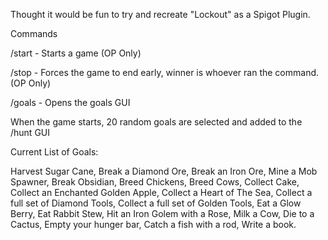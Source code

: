 Thought it would be fun to try and recreate "Lockout" as a Spigot Plugin.

Commands

/start - Starts a game (OP Only)

/stop - Forces the game to end early, winner is whoever ran the command. (OP Only)

/goals - Opens the goals GUI

When the game starts, 20 random goals are selected and added to the /hunt GUI

Current List of Goals:


Harvest Sugar Cane, 
Break a Diamond Ore, 
Break an Iron Ore, 
Mine a Mob Spawner, 
Break Obsidian, 
Breed Chickens, 
Breed Cows, 
Collect Cake, 
Collect an Enchanted Golden Apple, 
Collect a Heart of The Sea, 
Collect a full set of Diamond Tools, 
Collect a full set of Golden Tools, 
Eat a Glow Berry, Eat Rabbit Stew, 
Hit an Iron Golem with a Rose, 
Milk a Cow, Die to a Cactus, 
Empty your hunger bar, 
Catch a fish with a rod, 
Write a book.
